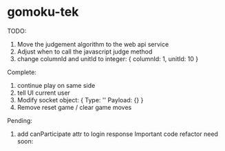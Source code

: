 # gomoku-tek
TODO:
1) Move the judgement algorithm to the web api service 
2) Adjust when to call the javascript judge method 
3) change columnId and unitId to integer:
{
  columnId: 1,
  unitId: 10
}

Complete:
1) continue play on same side
2) tell UI current user
3) Modify socket object:
{
  Type: ''
  Payload: {}
}
4) Remove reset game / clear game moves 

Pending:
1) add canParticipate attr to login response
Important code refactor need soon:
